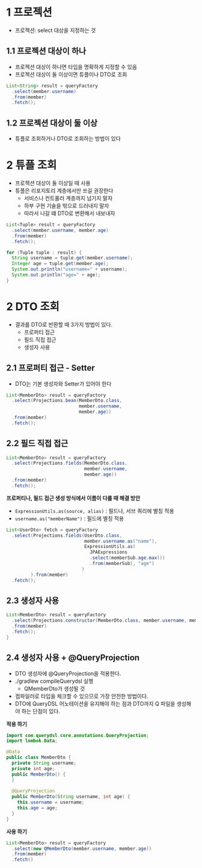 # 1 프로젝션

* 프로젝션: select 대상을 지정하는 것



## 1.1 프로젝션 대상이 하나

* 프로젝션 대상이 하나면 타입을 명확하게 지정할 수 있음 
* 프로젝션 대상이 둘 이상이면 튜플이나 DTO로 조회

```java
List<String> result = queryFactory
  .select(member.username)
  .from(member)
  .fetch();
```



## 1.2 프로젝션 대상이 둘 이상

* 튜플로 조회하거나 DTO로 조회하는 방법이 있다



# 2 튜플 조회

* 프로젝션 대상이 둘 이상일 때 사용
* 튜플은 리포지토리 계층에서만 쓰길 권장한다
  * 서비스나 컨트롤러 계층까지 넘기지 말자
  * 하부 구현 기술을 밖으로 드러내지 말자
  * 따라서 나갈 떄 DTO로 변환해서 내보내자


```java
List<Tuple> result = queryFactory
  .select(member.username, member.age)
  .from(member)
  .fetch();

for (Tuple tuple : result) {
  String username = tuple.get(member.username);
  Integer age = tuple.get(member.age);
  System.out.println("username=" + username);
  System.out.println("age=" + age);
}
```



# 2 DTO 조회

* 결과를 DTO로 반환할 때 3가지 방법이 있다.
  * 프로퍼티 접근
  * 필드 직접 접근
  * 생성자 사용



## 2.1 프로퍼티 접근 - Setter

* DTO는 기본 생성자와 Setter가 있어야 한다

```java
List<MemberDto> result = queryFactory
  .select(Projections.bean(MemberDto.class,
                           member.username,
                           member.age))
  .from(member)
  .fetch();
```



## 2.2 필드 직접 접근

```java
List<MemberDto> result = queryFactory
  .select(Projections.fields(MemberDto.class,
                             member.username,
                             member.age))
  .from(member)
  .fetch();
```

**프로퍼티나, 필드 접근 생성 방식에서 이름이 다를 때 해결 방안**

* `ExpressionUtils.as(source, alias)` : 필드나, 서브 쿼리에 별칭 적용 
* `username.as("memberName")` : 필드에 별칭 적용

```java
List<UserDto> fetch = queryFactory
  .select(Projections.fields(UserDto.class,
                             member.username.as("name"),
                             ExpressionUtils.as(
                               JPAExpressions
                               .select(memberSub.age.max())
                               .from(memberSub), "age")
                            )
         ).from(member)
  .fetch();
```



## 2.3 생성자 사용

```java
List<MemberDto> result = queryFactory
  .select(Projections.constructor(MemberDto.class, member.username, member.age))
  .from(member)
  .fetch();
}
```



## 2.4 생성자 사용 + @QueryProjection

* DTO 생성자에 @QueryProjection을 적용한다.
* ./gradlew compileQuerydsl 실행
  * QMemberDto가 생성될 것
* 컴파일러로 타입을 체크할 수 있으므로 가장 안전한 방법이다.
* DTO에 QueryDSL 어노테이션을 유지해야 하는 점과 DTO까지 Q 파일을 생성해야 하는 단점이 있다.

**적용 하기**

```java
import com.querydsl.core.annotations.QueryProjection;
import lombok.Data;

@Data
public class MemberDto {
  private String username;
  private int age;
  public MemberDto() {
  }
  
  @QueryProjection
  public MemberDto(String username, int age) {
    this.username = username;
    this.age = age;
  }
}
```

**사용 하기**

```java
List<MemberDto> result = queryFactory
  .select(new QMemberDto(member.username, member.age))
  .from(member)
  .fetch()
```